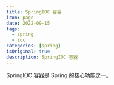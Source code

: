 ```yaml
---
title: SpringIOC 容器
icon: page 
date: 2022-09-15
tags:
  - spring
  - ioc
categories: [spring]
isOriginal: true
description: SpringIOC 容器
---
```


SpringIOC 容器是 Spring 的核心功能之一。
<!-- more -->

